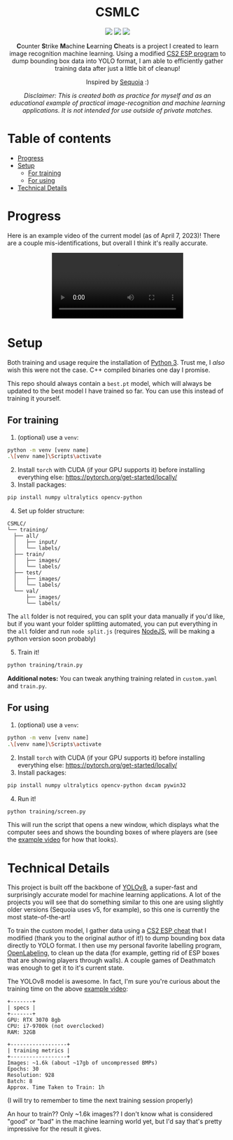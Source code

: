 <div align="center">
  <h1>CSMLC</h1>
  
  <div>
    <img src="https://img.shields.io/github/size/SpikeHD/CSMLC/training/best.pt?label=model%20size" />
    <img src="https://img.shields.io/github/commit-activity/m/SpikeHD/CSMLC" />
    <img src="https://img.shields.io/github/last-commit/SpikeHD/CSMLC" />
   </div>
  
  <p>
    <b>C</b>ounter <b>S</b>trike <b>M</b>achine <b>L</b>earning <b>C</b>heats is a project I created to learn image recognition machine learning. Using a modified <a href="https://github.com/SpikeHD/cs2-data-dumper">CS2 ESP program</a> to dump bounding box data into YOLO format, I am able to efficiently gather training data after just a little bit of cleanup!
  </p>
  <p>Inspired by <a href="https://github.com/IgaoGuru/Sequoia">Sequoia</a> :)</p>
  
  <p><i>Disclaimer: This is created both as practice for myself and as an educational example of practical image-recognition and machine learning applications. It is not intended for use outside of private matches.</i></p>
</div>

# Table of contents
- [Progress](#progress)
- [Setup](#setup)
  - [For training](#for-training)
  - [For using](#for-using)
- [Technical Details](#technical-details)

# Progress

Here is an example video of the current model (as of April 7, 2023)! There are a couple mis-identifications, but overall I think it's really accurate.

<div align="center">
  <video src="https://user-images.githubusercontent.com/25207995/230737594-096aabe8-e91f-4739-9771-54b227ed62fc.mp4" />
</div>

# Setup

Both training and usage require the installation of [Python 3](https://www.python.org/). Trust me, I *also* wish this were not the case. C++ compiled binaries one day I promise.

This repo should always contain a `best.pt` model, which will always be updated to the best model I have trained so far. You can use this instead of training it yourself.

## For training

1. (optional) use a `venv`:
  ```sh
  python -m venv [venv name]
  .\[venv name]\Scripts\activate
  ```
2. Install `torch` with CUDA (if your GPU supports it) before installing everything else: https://pytorch.org/get-started/locally/
3. Install packages:
  ```sh
  pip install numpy ultralytics opencv-python
  ```
4. Set up folder structure:
  ```
CSMLC/
└── training/
    ├── all/
    │   ├── input/
    │   └── labels/
    ├── train/
    │   ├── images/
    │   └── labels/
    ├── test/
    │   ├── images/
    │   └── labels/
    └── val/
        ├── images/
        └── labels/
  ```
  The `all` folder is not required, you can split your data manually if you'd like, but if you want your folder splitting automated, you can put everything in the `all` folder and run `node split.js` (requires [NodeJS](https://nodejs.org/en), will be making a python version soon probably)
  
  5. Train it!
  ```sh
  python training/train.py
  ```

**Additional notes:**
You can tweak anything training related in `custom.yaml` and `train.py`.

## For using

1. (optional) use a `venv`:
  ```sh
  python -m venv [venv name]
  .\[venv name]\Scripts\activate
  ```
2. Install `torch` with CUDA (if your GPU supports it) before installing everything else: https://pytorch.org/get-started/locally/
3. Install packages:
  ```sh
  pip install numpy ultralytics opencv-python dxcam pywin32
  ```
4. Run it!
  ```sh
  python training/screen.py
  ```
  This will run the script that opens a new window, which displays what the computer sees and shows the bounding boxes of where players are (see the [example video](#progress) for how that looks).
  
# Technical Details

This project is built off the backbone of [YOLOv8](https://github.com/ultralytics/ultralytics), a super-fast and surprisingly accurate model for machine learning applications. A lot of the projects you will see that do something similar to this one are using slightly older versions (Sequoia uses v5, for example), so this one is currently the most state-of-the-art!

To train the custom model, I gather data using a [CS2 ESP cheat](https://github.com/SpikeHD/cs2-data-dumper) that I modified (thank you to the original author of it!) to dump bounding box data directly to YOLO format. I then use my personal favorite labelling program, [OpenLabeling](https://github.com/Cartucho/OpenLabeling), to clean up the data (for example, getting rid of ESP boxes that are showing players through walls). A couple games of Deathmatch was enough to get it to it's current state.

The YOLOv8 model is awesome. In fact, I'm sure you're curious about the training time on the above [example video](#progress):

```
+-------+
| specs |
+-------+
GPU: RTX 3070 8gb
CPU: i7-9700k (not overclocked)
RAM: 32GB

+------------------+
| training metrics |
+------------------+
Images: ~1.6k (about ~17gb of uncompressed BMPs)
Epochs: 30
Resolution: 928
Batch: 8
Approx. Time Taken to Train: 1h
```
(I will try to remember to time the next training session properly)

An hour to train?? Only ~1.6k images?? I don't know what is considered "good" or "bad" in the machine learning world yet, but I'd say that's pretty impressive for the result it gives.

